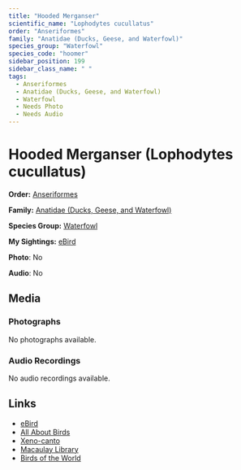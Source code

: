 ```yaml
---
title: "Hooded Merganser"
scientific_name: "Lophodytes cucullatus"
order: "Anseriformes"
family: "Anatidae (Ducks, Geese, and Waterfowl)"
species_group: "Waterfowl"
species_code: "hoomer"
sidebar_position: 199
sidebar_class_name: " "
tags: 
  - Anseriformes
  - Anatidae (Ducks, Geese, and Waterfowl)
  - Waterfowl
  - Needs Photo
  - Needs Audio
---
```


# Hooded Merganser (Lophodytes cucullatus)

**Order:** [Anseriformes](/tags/anseriformes)

**Family:** [Anatidae (Ducks, Geese, and Waterfowl)](/tags/anatidae-ducks-geese-and-waterfowl)

**Species Group:** [Waterfowl](/tags/waterfowl)

**My Sightings:** [eBird](https://ebird.org/lifelist?r=world&time=life&spp=hoomer)

**Photo**: No 

**Audio**: No

## Media
### Photographs
No photographs available.

### Audio Recordings
No audio recordings available.

## Links
* [eBird](https://ebird.org/species/hoomer) 
* [All About Birds](https://www.allaboutbirds.org/guide/hoomer) 
* [Xeno-canto](https://www.xeno-canto.org/species/lophodytes-cucullatus) 
* [Macaulay Library](https://search.macaulaylibrary.org/catalog?taxonCode=hoomer&sort=rating_rank_desc)
* [Birds of the World](https://birdsoftheworld.org/bow/species/hoomer)
